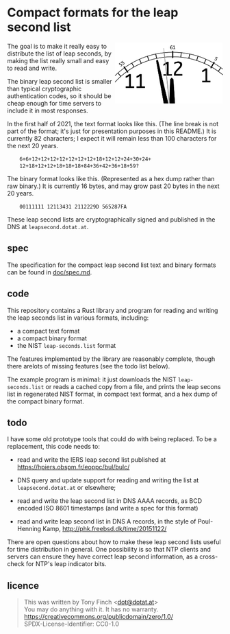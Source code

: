 Compact formats for the leap second list
========================================

<img src="doc/logo.png" width="50%" align="right" >

The goal is to make it really easy to distribute the list of leap
seconds, by making the list really small and easy to read and write.

The binary leap second list is smaller than typical cryptographic
authentication codes, so it should be cheap enough for time servers to
include it in most responses.

In the first half of 2021, the text format looks like this. (The line
break is not part of the format; it's just for presentation purposes
in this README.) It is currently 82 characters; I expect it will
remain less than 100 characters for the next 20 years.

        6+6+12+12+12+12+12+12+12+18+12+12+24+30+24+
        12+18+12+12+18+18+18+84+36+42+36+18+59?

The binary format looks like this. (Represented as a hex dump rather
than raw binary.) It is currently 16 bytes, and may grow past 20 bytes
in the next 20 years.

        00111111 12113431 2112229D 565287FA

These leap second lists are cryptographically signed and published in
the DNS at `leapsecond.dotat.at`.


spec
----

The specification for the compact leap second list text and binary
formats can be found in [doc/spec.md](doc/spec.md).


code
----

This repository contains a Rust library and program for reading and
writing the leap seconds list in various formats, including:

  * a compact text format
  * a compact binary format
  * the NIST `leap-seconds.list` format

The features implemented by the library are reasonably complete,
though there arelots of missing features (see the todo list below).

The example program is minimal: it just downloads the NIST
`leap-seconds.list` or reads a cached copy from a file, and prints the
leap secons list in regenerated NIST format, in compact text format,
and a hex dump of the compact binary format.


todo
----

I have some old prototype tools that could do with being replaced. To
be a replacement, this code needs to:

  * read and write the IERS leap second list published at
    https://hpiers.obspm.fr/eoppc/bul/bulc/

  * DNS query and update support for reading and writing the list at
    `leapsecond.dotat.at` or elsewhere;

  * read and write the leap second list in DNS AAAA records, as BCD
    encoded ISO 8601 timestamps (and write a spec for this format)

  * read and write leap second list in DNS A records, in the style of
    Poul-Henning Kamp, http://phk.freebsd.dk/time/20151122/

There are open questions about how to make these leap second lists
useful for time distribution in general. One possibility is so that
NTP clients and servers can ensure they have correct leap second
information, as a cross-check for NTP's leap indicator bits.


licence
-------

> This was written by Tony Finch <<dot@dotat.at>>  
> You may do anything with it. It has no warranty.  
> <https://creativecommons.org/publicdomain/zero/1.0/>  
> SPDX-License-Identifier: CC0-1.0
